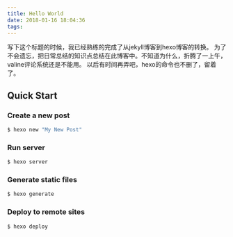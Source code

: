 ```yaml
---
title: Hello World
date: 2018-01-16 18:04:36
tags:
---
```

写下这个标题的时候，我已经熟练的完成了从jekyll博客到hexo博客的转换。
为了不会遗忘，把日常总结的知识点总结在此博客中。不知道为什么，折腾了一上午，valine评论系统还是不能用。
以后有时间再弄吧，hexo的命令也不删了，留着了。
## Quick Start

### Create a new post

``` bash
$ hexo new "My New Post"
```


### Run server

``` bash
$ hexo server
```


### Generate static files

``` bash
$ hexo generate
```


### Deploy to remote sites

``` bash
$ hexo deploy
```

